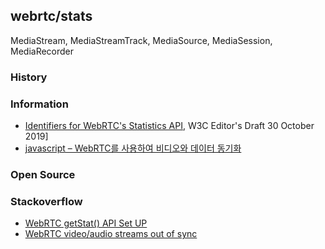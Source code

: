 ## webrtc/stats
MediaStream, MediaStreamTrack, MediaSource, MediaSession, MediaRecorder

### History



### Information
- [Identifiers for WebRTC's Statistics API](https://w3c.github.io/webrtc-stats/), W3C Editor's Draft 30 October 2019]
- [javascript – WebRTC를 사용하여 비디오와 데이터 동기화](https://codeday.me/ko/qa/20190513/539017.html)

### Open Source


### Stackoverflow
- [WebRTC getStat() API Set UP](https://stackoverflow.com/questions/25069419/webrtc-getstat-api-set-up)
- [WebRTC video/audio streams out of sync](https://stackoverflow.com/questions/52134781/webrtc-video-audio-streams-out-of-sync-mediastream-mediarecorder-mediasou)

